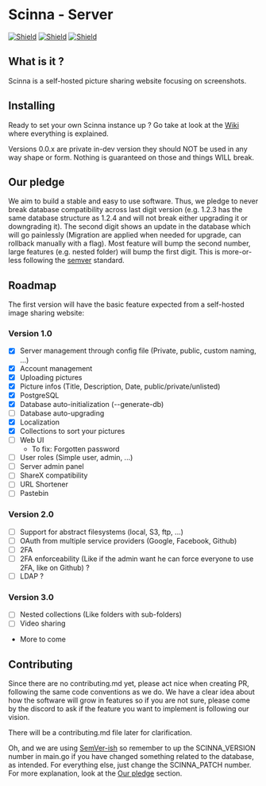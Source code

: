 # Scinna - Server
[![Shield](https://img.shields.io/website?down_color=%2387E7E1&down_message=Website&label=Our&up_color=%2387E7E1&up_message=Website&url=https%3A%2F%2Fscinna.app)](https://scinna.app)
[![Shield](https://discordapp.com/api/guilds/806593726859837460/widget.png?style=shield)](https://discord.gg/EYdDb72fR2)
[![Shield](https://img.shields.io/reddit/subreddit-subscribers/Scinna?color=%2387E7E1&label=Reddit%20r%2FScinna)](https://reddit.com/r/Scinna)

## What is it ?

Scinna is a self-hosted picture sharing website focusing on screenshots.

## Installing

Ready to set your own Scinna instance up ? Go take at look at the [Wiki](https://github.com/scinna/server/wiki) where everything is explained.

Versions 0.0.x are private in-dev version they should NOT be used in any way shape or form. Nothing is guaranteed on those and things WILL break.

## Our pledge

We aim to build a stable and easy to use software. Thus, we pledge to never break database compatibility across last digit version (e.g. 1.2.3 has the same database structure as 1.2.4 and will not break either upgrading it or downgrading it). The second digit shows an update in the database which will go painlessly (Migration are applied when needed for upgrade, can rollback manually with a flag). Most feature will bump the second number, large features (e.g. nested folder) will bump the first digit. This is more-or-less following the [semver](https://semver.org) standard.

## Roadmap

The first version will have the basic feature expected from a self-hosted image sharing website:

### Version 1.0

- [x] Server management through config file (Private, public, custom naming, ...)
- [x] Account management
- [x] Uploading pictures
- [x] Picture infos (Title, Description, Date, public/private/unlisted)
- [x] PostgreSQL
- [x] Database auto-initialization (--generate-db)
- [ ] Database auto-upgrading
- [x] Localization
- [x] Collections to sort your pictures
- [ ] Web UI
    - To fix: Forgotten password
- [ ] User roles (Simple user, admin, ...)
- [ ] Server admin panel
- [ ] ShareX compatibility
- [ ] URL Shortener
- [ ] Pastebin

### Version 2.0

- [ ] Support for abstract filesystems (local, S3, ftp, ...)
- [ ] OAuth from multiple service providers (Google, Facebook, Github)
- [ ] 2FA
- [ ] 2FA enforceability (Like if the admin want he can force everyone to use 2FA, like on Github) ?
- [ ] LDAP ?

### Version 3.0

- [ ] Nested collections (Like folders with sub-folders)
- [ ] Video sharing
- More to come

## Contributing

Since there are no contributing.md yet, please act nice when creating PR, following the same code conventions as we do. We have a clear idea about how the software will grow in features so if you are not sure, please come by the discord to ask if the feature you want to implement is following our vision.

There will be a contributing.md file later for clarification.

Oh, and we are using [SemVer-ish](https://semver.org/) so remember to up the SCINNA_VERSION number in main.go if you have changed something related to the database, as intended. For everything else, just change the SCINNA_PATCH number. For more explanation, look at the [Our pledge](#our-pledge) section.

